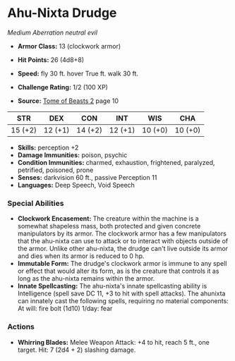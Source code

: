# Ahu-Nixta Drudge

*Medium* *Aberration* *neutral evil*

- **Armor Class:** 13 (clockwork armor)
- **Hit Points:** 26 (4d8+8)
- **Speed:** fly 30 ft. hover True ft. walk 30 ft.

- **Challenge Rating:** 1/2 (100 XP)
- **Source:** [Tome of Beasts 2](https://koboldpress.com/kpstore/product/tome-of-beasts-2-for-5th-edition) page 10

| STR | DEX | CON | INT | WIS | CHA |
| --- | --- | --- | --- | --- | --- |
| 15 (+2) | 12 (+1) | 14 (+2) | 12 (+1) | 10 (+0) | 10 (+0) |

- **Skills:** perception +2
- **Damage Immunities:** poison, psychic
- **Condition Immunities:** charmed, exhaustion, frightened, paralyzed, petrified, poisoned, prone
- **Senses:** darkvision 60 ft., passive Perception 11
- **Languages:** Deep Speech, Void Speech

### Special Abilities

- **Clockwork Encasement:** The creature within the machine is a somewhat shapeless mass, both protected and given concrete manipulators by its armor. The clockwork armor has a few manipulators that the ahu-nixta can use to attack or to interact with objects outside of the armor. Unlike other ahu-nixta, the drudge can't live outside its armor and dies when its armor is reduced to 0 hp.
- **Immutable Form:** The drudge's clockwork armor is immune to any spell or effect that would alter its form, as is the creature that controls it as long as the ahu-nixta remains within the armor.
- **Innate Spellcasting:** The ahu-nixta's innate spellcasting ability is Intelligence (spell save DC 11, +3 to hit with spell attacks). The ahunixta can innately cast the following spells, requiring no material components:
At will: fire bolt  (1d10)
1/day: fear

### Actions

- **Whirring Blades:** Melee Weapon Attack: +4 to hit, reach 5 ft., one target. Hit: 7 (2d4 + 2) slashing damage.


